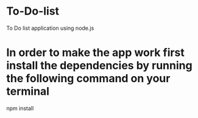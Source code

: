 # To-Do-list
To Do list application using node.js

# In order to make the app work first install the dependencies by running the following command on your terminal
npm install
